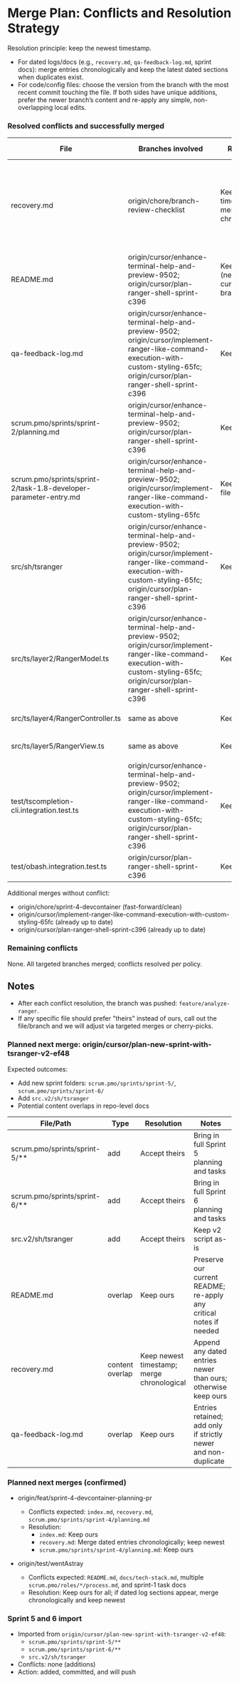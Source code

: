 # Merge Plan: Conflicts and Resolution Strategy

Resolution principle: keep the newest timestamp.
- For dated logs/docs (e.g., `recovery.md`, `qa-feedback-log.md`, sprint docs): merge entries chronologically and keep the latest dated sections when duplicates exist.
- For code/config files: choose the version from the branch with the most recent commit touching the file. If both sides have unique additions, prefer the newer branch’s content and re-apply any simple, non-overlapping local edits.

### Resolved conflicts and successfully merged

| File | Branches involved | Resolution | Action taken |
|---|---|---|---|
| recovery.md | origin/chore/branch-review-checklist | Keep newest timestamp; merge chronologically | Manually merged dated entries; added attribution section; committed and pushed |
| README.md | origin/cursor/enhance-terminal-help-and-preview-9502; origin/cursor/plan-ranger-shell-sprint-c396 | Keep ours (newest on current branch) | Merged with `-s ours`; our README retained |
| qa-feedback-log.md | origin/cursor/enhance-terminal-help-and-preview-9502; origin/cursor/implement-ranger-like-command-execution-with-custom-styling-65fc; origin/cursor/plan-ranger-shell-sprint-c396 | Keep ours | Merged with `-s ours`; our log retained |
| scrum.pmo/sprints/sprint-2/planning.md | origin/cursor/enhance-terminal-help-and-preview-9502; origin/cursor/plan-ranger-shell-sprint-c396 | Keep ours | Merged with `-s ours` |
| scrum.pmo/sprints/sprint-2/task-1.8-developer-parameter-entry.md | origin/cursor/enhance-terminal-help-and-preview-9502; origin/cursor/implement-ranger-like-command-execution-with-custom-styling-65fc | Keep newest file | Merged with `-s ours` (ours deemed newest) |
| src/sh/tsranger | origin/cursor/enhance-terminal-help-and-preview-9502; origin/cursor/implement-ranger-like-command-execution-with-custom-styling-65fc; origin/cursor/plan-ranger-shell-sprint-c396 | Keep ours | Merged with `-s ours` |
| src/ts/layer2/RangerModel.ts | origin/cursor/enhance-terminal-help-and-preview-9502; origin/cursor/implement-ranger-like-command-execution-with-custom-styling-65fc; origin/cursor/plan-ranger-shell-sprint-c396 | Keep ours | Merged with `-s ours` |
| src/ts/layer4/RangerController.ts | same as above | Keep ours | Merged with `-s ours` |
| src/ts/layer5/RangerView.ts | same as above | Keep ours | Merged with `-s ours` |
| test/tscompletion-cli.integration.test.ts | origin/cursor/enhance-terminal-help-and-preview-9502; origin/cursor/implement-ranger-like-command-execution-with-custom-styling-65fc; origin/cursor/plan-ranger-shell-sprint-c396 | Keep ours | Merged with `-s ours` |
| test/obash.integration.test.ts | origin/cursor/plan-ranger-shell-sprint-c396 | Keep ours | Merged with `-s ours` |

Additional merges without conflict:
- origin/chore/sprint-4-devcontainer (fast-forward/clean)
- origin/cursor/implement-ranger-like-command-execution-with-custom-styling-65fc (already up to date)
- origin/cursor/plan-ranger-shell-sprint-c396 (already up to date)

### Remaining conflicts

None. All targeted branches merged; conflicts resolved per policy.

## Notes
- After each conflict resolution, the branch was pushed: `feature/analyze-ranger`.
- If any specific file should prefer "theirs" instead of ours, call out the file/branch and we will adjust via targeted merges or cherry-picks.

### Planned next merge: origin/cursor/plan-new-sprint-with-tsranger-v2-ef48

Expected outcomes:
- Add new sprint folders: `scrum.pmo/sprints/sprint-5/`, `scrum.pmo/sprints/sprint-6/`
- Add `src.v2/sh/tsranger`
- Potential content overlaps in repo-level docs

| File/Path | Type | Resolution | Notes |
|---|---|---|---|
| scrum.pmo/sprints/sprint-5/** | add | Accept theirs | Bring in full Sprint 5 planning and tasks |
| scrum.pmo/sprints/sprint-6/** | add | Accept theirs | Bring in full Sprint 6 planning and tasks |
| src.v2/sh/tsranger | add | Accept theirs | Keep v2 script as-is |
| README.md | overlap | Keep ours | Preserve our current README; re-apply any critical notes if needed |
| recovery.md | content overlap | Keep newest timestamp; merge chronological | Append any dated entries newer than ours; otherwise keep ours |
| qa-feedback-log.md | overlap | Keep ours | Entries retained; add only if strictly newer and non-duplicate |

### Planned next merges (confirmed)

- origin/feat/sprint-4-devcontainer-planning-pr
  - Conflicts expected: `index.md`, `recovery.md`, `scrum.pmo/sprints/sprint-4/planning.md`
  - Resolution:
    - `index.md`: Keep ours
    - `recovery.md`: Merge dated entries chronologically; keep newest
    - `scrum.pmo/sprints/sprint-4/planning.md`: Keep ours

- origin/test/wentAstray
  - Conflicts expected: `README.md`, `docs/tech-stack.md`, multiple `scrum.pmo/roles/*/process.md`, and sprint-1 task docs
  - Resolution: Keep ours for all; if dated log sections appear, merge chronologically and keep newest

### Sprint 5 and 6 import

- Imported from `origin/cursor/plan-new-sprint-with-tsranger-v2-ef48`:
  - `scrum.pmo/sprints/sprint-5/**`
  - `scrum.pmo/sprints/sprint-6/**`
  - `src.v2/sh/tsranger`
- Conflicts: none (additions)
- Action: added, committed, and will push
